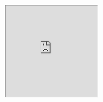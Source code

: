 <iframe style="height:300px; width:300px;" src="https://renielcanlas.github.io">
<b>IFrame is available here</b>
</iframe>
